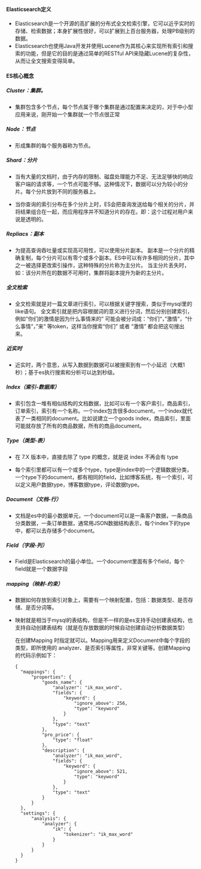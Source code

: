 #### Elasticsearch定义

+ Elasticsearch是一个开源的高扩展的分布式全文检索引擎，它可以近乎实时的存储、检索数据；本身扩展性很好，可以扩展到上百台服务器，处理PB级别的数据。 
+ Elasticsearch也使用Java开发并使用Lucene作为其核心来实现所有索引和搜索的功能，但是它的目的是通过简单的RESTful API来隐藏Lucene的复杂性，从而让全文搜索变得简单。

#### ES核心概念

##### Cluster：集群。

+ 集群包含多个节点，每个节点属于哪个集群是通过配置来决定的，对于中小型应用来说，刚开始一个集群就一个节点很正常

##### Node：节点

+ 形成集群的每个服务器称为节点。

##### Shard：分片

+ 当有大量的文档时，由于内存的限制、磁盘处理能力不足、无法足够快的响应客户端的请求等，一个节点可能不够。这种情况下，数据可以分为较小的分片。每个分片放到不同的服务器上。 

+ 当你查询的索引分布在多个分片上时，ES会把查询发送给每个相关的分片，并将结果组合在一起，而应用程序并不知道分片的存在。即：这个过程对用户来说是透明的。

##### Repliacs：副本

+ 为提高查询吞吐量或实现高可用性，可以使用分片副本。 副本是一个分片的精确复制，每个分片可以有零个或多个副本。ES中可以有许多相同的分片，其中之一被选择更改索引操作，这种特殊的分片称为主分片。 当主分片丢失时，如：该分片所在的数据不可用时，集群将副本提升为新的主分片。

##### 全文检索

+ 全文检索就是对一篇文章进行索引，可以根据关键字搜索，类似于mysql里的like语句。 全文索引就是把内容根据词的意义进行分词，然后分别创建索引，例如”你们的激情是因为什么事情来的” 可能会被分词成：“你们“，”激情“，“什么事情“，”来“ 等token，这样当你搜索“你们” 或者 “激情” 都会把这句搜出来。

##### 近实时

+ 近实时，两个意思，从写入数据到数据可以被搜索到有一个小延迟（大概1秒）；基于es执行搜索和分析可以达到秒级。

##### Index（索引-数据库）

+ 索引包含一堆有相似结构的文档数据，比如可以有一个客户索引，商品索引，订单索引，索引有一个名称。一个index包含很多document，一个index就代表了一类相同的document。比如说建立一个goods index，商品索引，里面可能就存放了所有的商品数据，所有的商品document。

##### Type（类型-表）

+ 在 7.X 版本中，直接去除了 type 的概念，就是说 index 不再会有 type

+ 每个索引里都可以有一个或多个type，type是index中的一个逻辑数据分类，一个type下的document，都有相同的field，比如博客系统，有一个索引，可以定义用户数据type，博客数据type，评论数据type。

##### Document（文档-行）
+ 文档是es中的最小数据单元，一个document可以是一条客户数据，一条商品分类数据，一条订单数据，通常用JSON数据结构表示，每个index下的type中，都可以去存储多个document。

##### Field（字段-列）
+ Field是Elasticsearch的最小单位。一个document里面有多个field，每个field就是一个数据字段

##### mapping（映射-约束）

+ 数据如何存放到索引对象上，需要有一个映射配置，包括：数据类型、是否存储、是否分词等。

+ 映射就是相当于mysql的表结构，但是不一样的是es支持手动创建表结构，也支持自动创建表结构（就是在存放数据的时候自动创建自动分析数据类型）

  在创建Mapping 时指定就可以。Mapping用来定义Document中每个字段的类型，即所使用的 analyzer、是否索引等属性，非常关键等。创建Mapping 的代码示例如下：

  ```
  {
  	"mappings": {
  		"properties": {
  			"goods_name": {
  				"analyzer": "ik_max_word",
  				"fields": {
  					"keyword": {
  						"ignore_above": 256,
  						"type": "keyword"
  					}
  				},
  				"type": "text"
  			},
  			"pro_price": {
  				"type": "float"
  			},
  			"description": {
  				"analyzer": "ik_max_word",
  				"fields": {
  					"keyword": {
  						"ignore_above": 521,
  						"type": "keyword"
  					}
  				},
  				"type": "text"
  			}
  		}
  	},
  	"settings": {
  		"analysis": {
  			"analyzer": {
  				"ik": {
  					"tokenizer": "ik_max_word"
  				}
  			}
  		}
  	}
  }
  ```





























